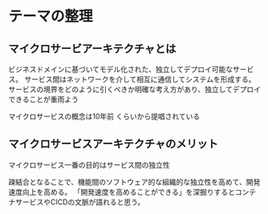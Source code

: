 # テーマの整理

## マイクロサービアーキテクチャとは
ビジネスドメインに基づいてモデル化された、独立してデプロイ可能なサービス。
サービス間はネットワークを介して相互に通信してシステムを形成する。
サービスの境界をどのように引くべきか明確な考え方があり、独立してデプロイできることが重雨よう

マイクロサービスの概念は10年前 くらいから提唱されている



## マイクロサービスアーキテクチャのメリット
マイクロサービス一番の目的はサービス間の独立性

疎結合となることで、機能間のソフトウェア的な組織的な独立性を高めて、開発速度向上を高める。
「開発速度を高めることができる」を深掘りするとコンテナサービスやCICDの文脈が語れると思う。


